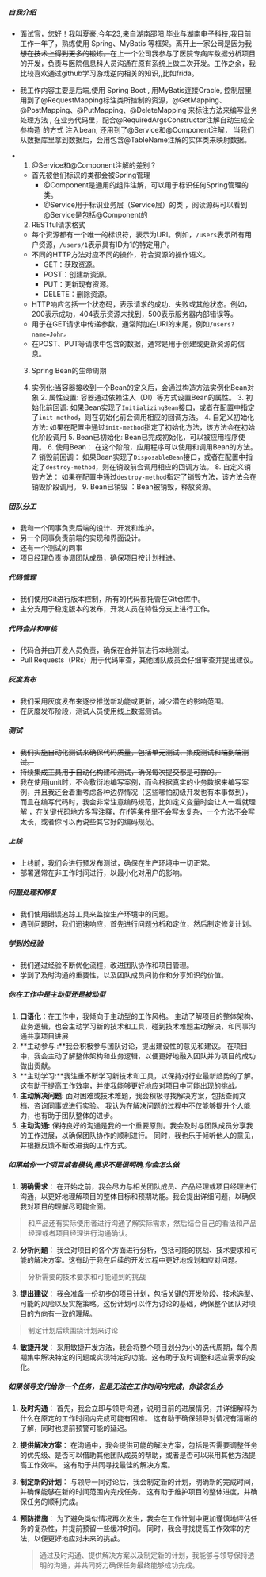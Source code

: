 



##### 自我介绍

- 面试官，您好！我叫夏豪,今年23,来自湖南邵阳,毕业与湖南电子科技,我目前工作一年了，熟练使用 Spring、MyBatis 等框架。~~离开上一家公司是因为我想在技术上得到更多的锻炼。~~在上一个公司我参与了医院专病库数据分析项目的开发，负责与医院信息科人员沟通在原有系统上做二次开发。工作之余，我比较喜欢通过github学习游戏逆向相关的知识,,比如frida。 

- 我工作内容主要是后端,使用 Spring Boot , 用MyBatis连接Oracle, 控制层里用到了@RequestMapping标注类所控制的资源，@GetMapping、@PostMapping、@PutMapping、@DeleteMapping 来标注方法来编写业务处理方法  , 在业务代码里，配合@RequiredArgsConstructor注解自动生成全参构造 的方式 注入bean, 还用到了@Service和@Component注解， 当我们从数据库里拿到数据后，会用包含@TableName注解的实体类来映射数据。 
-  1.  @Service和@Component注解的差别？ 

   -  首先被他们标识的类都会被Spring管理
      - @Component是通用的组件注解，可以用于标识任何Spring管理的类。 
      -  @Service用于标识业务层（Service层）的类 ，阅读源码可以看到@Service是包括@Component的
   2.  RESTful请求格式 

   -   每个资源都有一个唯一的标识符，表示为URI。例如，`/users`表示所有用户资源，`/users/1`表示具有ID为1的特定用户。 
      - 不同的HTTP方法对应不同的操作，符合资源的操作语义。
         - GET：获取资源。
         - POST：创建新资源。
         - PUT：更新现有资源。
         - DELETE：删除资源。
      -  HTTP响应包括一个状态码，表示请求的成功、失败或其他状态。例如，200表示成功，404表示资源未找到，500表示服务器内部错误等。 
      -  用于在GET请求中传递参数，通常附加在URI的末尾，例如`/users?name=John`。 
      -  在POST、PUT等请求中包含的数据，通常是用于创建或更新资源的信息。 
   3.  Spring Bean的生命周期 

   1. 实例化:当容器接收到一个Bean的定义后，会通过构造方法实例化Bean对象 
      2. 属性设置: 容器通过依赖注入（DI）等方式设置Bean的属性。 
      3.  初始化前回调: 如果Bean实现了`InitializingBean`接口，或者在配置中指定了`init-method`，则在初始化前会调用相应的回调方法。 
      4. 自定义初始化方法: 如果在配置中通过`init-method`指定了初始化方法，该方法会在初始化阶段调用 
      5. Bean已初始化: Bean已完成初始化，可以被应用程序使用。 
      6. 使用Bean： 在这个阶段，应用程序可以使用和调用Bean的方法。 
      7. 销毁前回调： 如果Bean实现了`DisposableBean`接口，或者在配置中指定了`destroy-method`，则在销毁前会调用相应的回调方法。 
      8. 自定义销毁方法： 如果在配置中通过`destroy-method`指定了销毁方法，该方法会在销毁阶段调用。 
      9.  Bean已销毁 ：Bean被销毁，释放资源。 

##### 团队分工

- 我和一个同事负责后端的设计、开发和维护。
- 另一个同事负责前端的实现和界面设计。
- 还有一个测试的同事
- 项目经理负责协调团队成员，确保项目按计划推进。

##### 代码管理

- 我们使用Git进行版本控制，所有的代码都托管在Git仓库中。
- 主分支用于稳定版本的发布，开发人员在特性分支上进行工作。

##### 代码合并和审核

- 代码合并由开发人员负责，确保在合并前进行本地测试。
- Pull Requests（PRs）用于代码审查，其他团队成员会仔细审查并提出建议。

##### 灰度发布

- 我们采用灰度发布来逐步推送新功能或更新，减少潜在的影响范围。
- 在灰度发布阶段，测试人员使用线上数据测试。

##### 测试

- ~~我们实施自动化测试来确保代码质量，包括单元测试、集成测试和端到端测试。~~
- ~~持续集成工具用于自动化构建和测试，确保每次提交都是可靠的。~~
-  我在使用junit时，不会敷衍地编写案例，而会根据真实的业务数据来编写案例，并且我还会着重考虑各种边界情况（这些哪怕初级开发也有本事做到），而且在编写代码时，我会非常注意编码规范，比如定义变量时会让人一看就理解 ，在关键代码地方多写注释，在if等条件里不会写太复杂，一个方法不会写太长，或者你可以再说些其它好的编码规范。 

##### 上线

- 上线前，我们会进行预发布测试，确保在生产环境中一切正常。
- 部署通常在非工作时间进行，以最小化对用户的影响。

##### 问题处理和修复

- 我们使用错误追踪工具来监控生产环境中的问题。
- 遇到问题时，我们迅速响应，首先进行问题分析和定位，然后制定修复计划。

##### 学到的经验

- 我们通过经验不断优化流程，改进团队协作和项目管理。
- 学到了及时沟通的重要性，以及团队成员间协作和分享知识的价值。

##### 你在工作中是主动型还是被动型


1.  **口语化**：在工作中，我倾向于主动型的工作风格。 主动了解项目的整体架构、业务逻辑，也会主动学习新的技术和工具，碰到技术难题主动解决，和同事沟通共享项目进展
2. **主动参与 :**我会积极参与团队讨论，提出建设性的意见和建议。  在项目中，我会主动了解整体架构和业务逻辑，以便更好地融入团队并为项目的成功做出贡献。 
3. **主动学习:**我注重不断学习新技术和工具，以保持对行业最新趋势的了解。 这有助于提高工作效率，并使我能够更好地应对项目中可能出现的挑战。 
4. **主动解决问题:** 面对困难或技术难题，我会积极寻找解决方案，包括查阅文档、咨询同事或进行实验。 我认为在解决问题的过程中不仅能够提升个人能力，也有助于团队整体的进步。 
5. **主动沟通:** 保持良好的沟通是我的一个重要原则。我会及时与团队成员分享我的工作进展，以确保团队协作的顺利进行。 同时，我也乐于倾听他人的意见，并根据反馈不断改进我的工作方式。

##### 如果给你一个项目或者模块,需求不是很明确,你会怎么做


1.  **明确需求**： 在开始之前，我会尽力与相关团队成员、产品经理或项目经理进行沟通，以更好地理解项目的整体目标和预期功能。我会提出详细问题，以确保我对项目的理解尽可能全面。 

   > 和产品还有实际使用者进行沟通了解实际需求，然后结合自己的看法和产品经理或者项目经理进行沟通确认。

2.  **分析问题**：  我会对项目的各个方面进行分析，包括可能的挑战、技术要求和可能的解决方案。这有助于我在后续的开发过程中更好地规划和应对问题。 

   > 分析需要的技术要求和可能碰到的挑战

3.  **提出建议**：  我会准备一份初步的项目计划，包括关键的开发阶段、技术选型、可能的风险以及实施策略。这份计划可以作为讨论的基础，确保整个团队对项目的方向有一致的理解。 

   > 制定计划后续围绕计划来讨论

4.  **敏捷开发**：  采用敏捷开发方法，我会将整个项目划分为小的迭代周期，每个周期集中解决特定的问题或实现特定的功能。这有助于及时调整和适应需求的变化。 

   > 

#####  如果领导交代给你一个任务，但是无法在工作时间内完成，你该怎么办 

1. **及时沟通**： 首先，我会立即与领导沟通，说明目前的进展情况，并详细解释为什么在原定的工作时间内完成可能有困难。 这有助于确保领导对情况有清晰的了解，同时也提前预警可能的延迟。 

2. **提供解决方案**： 在沟通中，我会提供可能的解决方案，包括是否需要调整任务的优先级、是否可以借助其他团队成员的帮助，或者是否可以采用其他方法提高工作效率。 这有助于共同寻找最佳的解决方案。 

3. **制定新的计划**： 与领导一同讨论后，我会制定新的计划，明确新的完成时间，并确保能够在新的时间范围内完成任务。 这有助于维护项目的整体进度，并确保任务的顺利完成。 

4. **预防措施**： 为了避免类似情况再次发生，我会在工作计划中更加谨慎地评估任务的复杂性，并提前预留一些缓冲时间。 同时，我会寻找提高工作效率的方法，以便更好地应对未来的挑战。 

   >  通过及时沟通、提供解决方案以及制定新的计划，我能够与领导保持透明的沟通，并共同努力确保任务最终能够成功完成。 